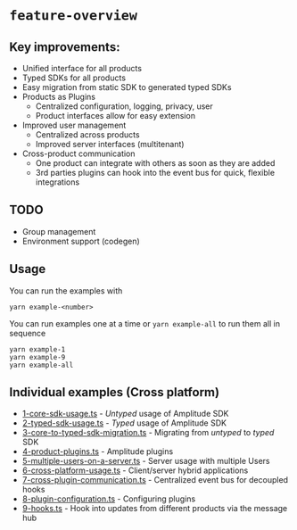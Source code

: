 # `feature-overview`

## Key improvements:
* Unified interface for all products
* Typed SDKs for all products
* Easy migration from static SDK to generated typed SDKs
* Products as Plugins
    * Centralized configuration, logging, privacy, user
    * Product interfaces allow for easy extension
* Improved user management
    * Centralized across products
    * Improved server interfaces (multitenant)
* Cross-product communication
    * One product can integrate with others as soon as they are added
    * 3rd parties plugins can hook into the event bus for quick, flexible integrations

## TODO
* Group management
* Environment support (codegen)

## Usage
You can run the examples with
```
yarn example-<number>
```

You can run examples one at a time or `yarn example-all` to run them all in sequence
```
yarn example-1
yarn example-9
yarn example-all
```

## Individual examples (Cross platform)
* [1-core-sdk-usage.ts](1-core-sdk-usage.ts) - *Untyped* usage of Amplitude SDK
* [2-typed-sdk-usage.ts](2-typed-sdk-usage.ts) - *Typed* usage of Amplitude SDK
* [3-core-to-typed-sdk-migration.ts](3-core-to-typed-sdk-migration.ts) - Migrating from *untyped* to *typed* SDK
* [4-product-plugins.ts](4-product-plugins.ts) - Amplitude plugins
* [5-multiple-users-on-a-server.ts](5-multiple-users-on-a-server.ts) - Server usage with multiple Users
* [6-cross-platform-usage.ts](6-cross-platform-usage.ts) - Client/server hybrid applications
* [7-cross-plugin-communication.ts](7-cross-plugin-communication.ts) - Centralized event bus for decoupled hooks
* [8-plugin-configuration.ts](8-plugin-configuration.ts) - Configuring plugins
* [9-hooks.ts](9-hooks.ts) - Hook into updates from different products via the message hub
